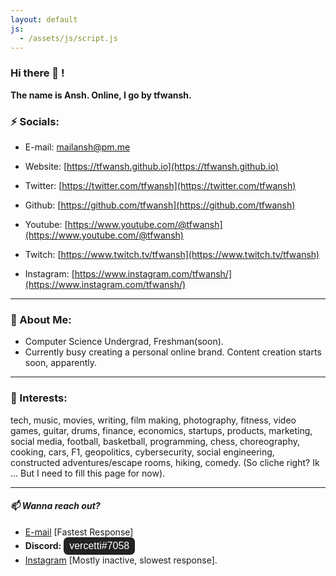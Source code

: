 ```yaml
---
layout: default
js:
  - /assets/js/script.js
---
```

### Hi there 👋 !

**The name is Ansh. Online, I go by tfwansh.**

### **⚡ Socials:**  
- E-mail: [mailansh@pm.me](mailto:mailansh@pm.me)      
- Website: [https://tfwansh.github.io](https://tfwansh.github.io)

- Twitter: [https://twitter.com/tfwansh](https://twitter.com/tfwansh)    
- Github: [https://github.com/tfwansh](https://github.com/tfwansh)

- Youtube: [https://www.youtube.com/@tfwansh](https://www.youtube.com/@tfwansh)   
- Twitch: [https://www.twitch.tv/tfwansh](https://www.twitch.tv/tfwansh)

- Instagram: [https://www.instagram.com/tfwansh/](https://www.instagram.com/tfwansh/)      
<!--- - Reddit: [https://www.reddit.com/user/tfwansh](https://www.reddit.com/user/tfwansh) --->

---
### **🔭 About Me:**

- Computer Science Undergrad, Freshman(soon).  
- Currently busy creating a personal online brand. Content creation starts soon, apparently.

---
### **💬 Interests:**

tech, music, movies, writing, film making, photography, fitness, video games, guitar, drums, finance, economics, startups, products, marketing, social media, football, basketball, programming, chess, choreography, cooking, cars, F1, geopolitics, cybersecurity, social engineering, constructed adventures/escape rooms, hiking, comedy.
(So cliche right? Ik ... But I need to fill this page for now).

---
#### *📫 Wanna reach out?*  
- [E-mail](mailto:mailansh@pm.me) [Fastest Response]
- **Discord:** <button onclick="copyToClipboard()" style="background-color: #222; color: #fff; border: 2px; border-radius: 7px; solid #fff; padding: 5px 9px; font-size: 16px; cursor: pointer;">vercetti#7058</button>
- [Instagram](https://www.instagram.com/tfwansh/) [Mostly inactive, slowest response].

<head>
  <link rel="stylesheet" type="text/css" href="/assets/css/dark-mode.css">
</head>



